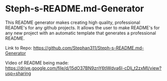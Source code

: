 # Steph-s-README.md-Generator

This README generator makes creating high quality, professional README's for any github projects. It allows the user to make README's for any new project with an automatic template that generates a professional README.

Link to Repo: https://github.com/Stephan311/Steph-s-README.md-Generator

Video of README being made: https://drive.google.com/file/d/15dO37BN9znY6tlWdva6I-cDlj_t2zxMI/view?usp=sharing
